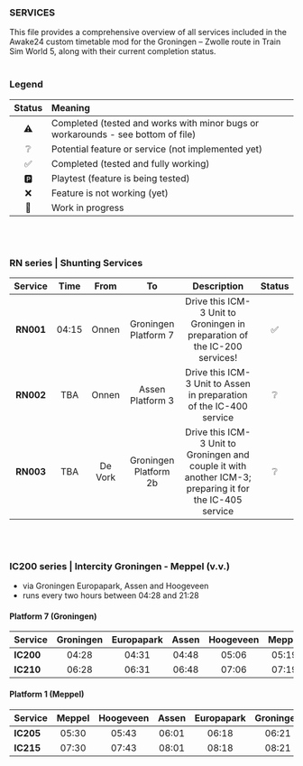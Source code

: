 ### SERVICES

This file provides a comprehensive overview of all services included in the Awake24 custom timetable mod for the Groningen – Zwolle route in Train Sim World 5, along with their current completion status. <br/> 
<br/>

### Legend
| Status | Meaning |
|:---:|:----|
| ⚠️ | Completed (tested and works with minor bugs or workarounds - see bottom of file) |
| ❔| Potential feature or service (not implemented yet) |
| ✅ | Completed (tested and fully working) |
| 🅿️ | Playtest (feature is being tested) |
| ❌ | Feature is not working (yet) |
| 🚧 | Work in progress |


<br/><br/>


### RN series | Shunting Services

| Service | Time | From | To | Description  | Status |
|:---:|:---:| :---: | :---:| :----: | :----:| 
| **RN001** | 04:15 | Onnen | Groningen Platform 7 | Drive this ICM-3 Unit to Groningen in preparation of the IC-200 services! | ✅ | 
| **RN002** | TBA | Onnen | Assen Platform 3 | Drive this ICM-3 Unit to Assen in preparation of the IC-400 service | ❔|
| **RN003** | TBA | De Vork | Groningen Platform 2b | Drive this ICM-3 Unit to Groningen and couple it with another ICM-3; preparing it for the IC-405 service | ❔ |

<br/><BR/>



### IC200 series | Intercity Groningen - Meppel (v.v.)
* via Groningen Europapark, Assen and Hoogeveen <br/>
* runs every two hours between 04:28 and 21:28

#### Platform 7 (Groningen)

|Service | Groningen | Europapark | Assen | Hoogeveen | Meppel | Status | Driver | Guard | 
|:---| :---: | :---:| :----: | :----:| :---: | :--: | :--: |:---:|
| **IC200** | 04:28 | 04:31 | 04:48 | 05:06 | 05:19 |  🅿️ | ✅ | 🚧 | 
| **IC210** | 06:28 | 06:31 | 06:48 | 07:06 | 07:19 | ❔ | ❔ | ❔| 

#### Platform 1 (Meppel)

|Service | Meppel | Hoogeveen | Assen | Europapark | Groningen | Status | Driver | Guard | 
|:---| :---: | :---:| :----: | :----:| :---: | :--: | :--: |:---:|
| **IC205** | 05:30 | 05:43 | 06:01 | 06:18 | 06:21 |  🅿️ | 🅿️ | 🅿️ | 
| **IC215** | 07:30 | 07:43 | 08:01 | 08:18 | 08:21 | ❔ | ❔ | ❔


